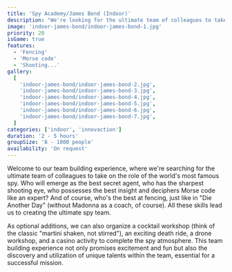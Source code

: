 ```yaml
---
title: 'Spy Academy/James Bond (Indoor)'
description: "We're looking for the ultimate team of colleagues to take on the role of the world's most famous spy."
image: 'indoor-james-bond/indoor-james-bond-1.jpg'
priority: 20
isGame: true
features:
  - 'Fencing'
  - 'Morse code'
  - 'Shooting...'
gallery:
  [
    'indoor-james-bond/indoor-james-bond-2.jpg',
    'indoor-james-bond/indoor-james-bond-3.jpg',
    'indoor-james-bond/indoor-james-bond-4.jpg',
    'indoor-james-bond/indoor-james-bond-5.jpg',
    'indoor-james-bond/indoor-james-bond-6.jpg',
    'indoor-james-bond/indoor-james-bond-7.jpg',
  ]
categories: ['indoor', 'innovaction']
duration: '2 - 5 hours'
groupSize: '8 - 1000 people'
availability: 'On request'
---
```


Welcome to our team building experience, where we're searching for the ultimate team of colleagues to take on the role of the world's most famous spy. Who will emerge as the best secret agent, who has the sharpest shooting eye, who possesses the best insight and deciphers Morse code like an expert? And of course, who's the best at fencing, just like in "Die Another Day" (without Madonna as a coach, of course). All these skills lead us to creating the ultimate spy team.

As optional additions, we can also organize a cocktail workshop (think of the classic "martini shaken, not stirred"), an exciting death ride, a drone workshop, and a casino activity to complete the spy atmosphere. This team building experience not only promises excitement and fun but also the discovery and utilization of unique talents within the team, essential for a successful mission.
